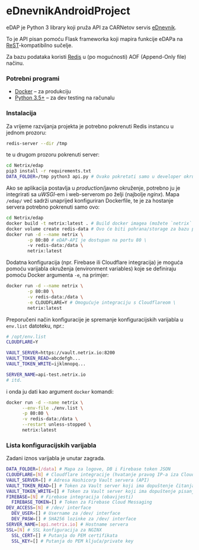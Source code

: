 # eDnevnikAndroidProject

eDAP je Python 3 library koji pruža API za CARNetov servis [eDnevnik](https://ocjene.skole.hr).

To je API pisan pomoću Flask frameworka koji mapira funkcije eDAPa na [ReST](https://en.wikipedia.org/wiki/Representational_State_Transfer)-kompatibilno sučelje.

Za bazu podataka koristi [Redis](https://redis.io/) u (po mogućnosti) AOF (Append-Only file) načinu.

### Potrebni programi

* [Docker](https://docs.docker.com/install/) – za produkciju
* [Python 3.5+](https://www.python.org/downloads/) – za dev testing na računalu

### Instalacija

Za vrijeme razvijanja projekta je potrebno pokrenuti Redis instancu u jednom prozoru:
```bash
redis-server --dir /tmp
```
te u drugom prozoru pokrenuti server:
```bash
cd Netrix/edap
pip3 install -r requirements.txt
DATA_FOLDER=/tmp python3 api.py # Ovako pokretati samo u developer okruženju!
```

Ako se aplikacija postavlja u *production*/javno okruženje, potrebno ju je integrirati sa *uWSGI*-em i web-serverom po želji (najbolje *nginx*). Mapa `/edap/` već sadrži unaprijed konfiguriran Dockerfile, te je za hostanje servera potrebno pokrenuti samo ovo:

```bash
cd Netrix/edap
docker build -t netrix:latest . # Build docker imagea (možete `netrix` zamijeniti s tagom po želji)
docker volume create redis-data # Ovo će biti pohrana/storage za bazu podataka, moguće je koristiti i mapu na serveru
docker run -d --name netrix \
        -p 80:80 # eDAP-API je dostupan na portu 80 \
        -v redis-data:/data \
        netrix:latest
```

Dodatna konfiguracija (npr. Firebase ili Cloudflare integracija) je moguća pomoću varijabla okruženja (environment variables) koje se definiraju pomoću Docker argumenta `-e`, na primjer:

```bash
docker run -d --name netrix \
        -p 80:80 \
        -v redis-data:/data \
        -e CLOUDFLARE=Y # Omogućuje integraciju s Cloudflareom \
        netrix:latest
```

Preporučeni način konfiguracije je spremanje konfiguracijskih varijabla u `env.list` datoteku, npr.:
```bash
# /opt/env.list
CLOUDFLARE=Y

VAULT_SERVER=https://vault.netrix.io:8200
VAULT_TOKEN_READ=abcdefgh...
VAULT_TOKEN_WRITE=ijklmnopq...

SERVER_NAME=api-test.netrix.io
# itd.
```
i onda ju dati kao argument `docker` komandi:
```bash
docker run -d --name netrix \
      --env-file ./env.list \
      -p 80:80 \
      -v redis-data:/data \
      --restart unless-stopped \
      netrix:latest
```

### Lista konfiguracijskih varijabla

Zadani iznos varijabla je unutar zagrada.

```bash
DATA_FOLDER=[/data] # Mapa za logove, DB i Firebase token JSON
CLOUDFLARE=[N] # Cloudflare integracije (hvatanje pravog IP-a iza Cloudflare servera)
VAULT_SERVER=[] # Adresa Hashicorp Vault servera (API)
VAULT_TOKEN_READ=[] # Token za Vault server koji ima dopuštenje čitanja
VAULT_TOKEN_WRITE=[] # Token za Vault server koji ima dopuštenje pisanja/kreiranja
FIREBASE=[N] # Firebase integracija (obavijesti)
  FIREBASE_TOKEN=[] # Token za Firebase Cloud Messaging
DEV_ACCESS=[N] # /dev/ interface
  DEV_USER=[] # Username za /dev/ interface
  DEV_PASW=[] # SHA256 lozinke za /dev/ interface
SERVER_NAME=[api.netrix.io] # Hostname servera
SSL=[N] # SSL konfiguracija za NGINX
  SSL_CERT=[] # Putanja do PEM certifikata
  SSL_KEY=[] # Putanja do PEM ključa/private key
```
